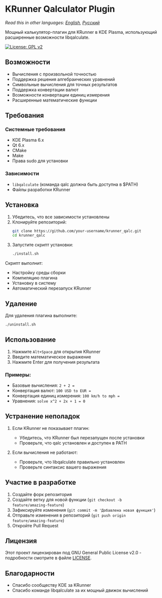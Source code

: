 # KRunner Qalculator Plugin

*Read this in other languages: [English](README.md), [Русский](README_RU.md)*

Мощный калькулятор-плагин для KRunner в KDE Plasma, использующий расширенные возможности libqalculate.

[![License: GPL v2](https://img.shields.io/badge/License-GPL%20v2-blue.svg)](https://www.gnu.org/licenses/old-licenses/gpl-2.0.en.html)

## Возможности

- Вычисления с произвольной точностью
- Поддержка решения алгебраических уравнений
- Символьные вычисления для точных результатов
- Поддержка конвертации валют
- Возможности конвертации единиц измерения
- Расширенные математические функции

## Требования

### Системные требования
- KDE Plasma 6.x
- Qt 6.x
- CMake
- Make
- Права sudo для установки

### Зависимости
- `libqalculate` (команда qalc должна быть доступна в $PATH)
- Файлы разработки KRunner

## Установка

1. Убедитесь, что все зависимости установлены
2. Клонируйте репозиторий:
   ```bash
   git clone https://github.com/your-username/krunner_qalc.git
   cd krunner_qalc
   ```
3. Запустите скрипт установки:
   ```bash
   ./install.sh
   ```

Скрипт выполнит:
- Настройку среды сборки
- Компиляцию плагина
- Установку в систему
- Автоматический перезапуск KRunner

## Удаление

Для удаления плагина выполните:
```bash
./uninstall.sh
```

## Использование

1. Нажмите `Alt+Space` для открытия KRunner
2. Введите математическое выражение
3. Нажмите Enter для получения результата

### Примеры:
- Базовые вычисления: `2 + 2 =`
- Конвертация валют: `100 USD to EUR =`
- Конвертация единиц измерения: `100 km/h to mph =`
- Уравнения: `solve x^2 + 2x + 1 = 0`

## Устранение неполадок

1. Если KRunner не показывает плагин:
   - Убедитесь, что KRunner был перезапущен после установки
   - Проверьте, что qalc установлен и доступен в PATH

2. Если вычисления не работают:
   - Проверьте, что libqalculate правильно установлен
   - Проверьте синтаксис вашего выражения

## Участие в разработке

1. Создайте форк репозитория
2. Создайте ветку для новой функции (`git checkout -b feature/amazing-feature`)
3. Зафиксируйте изменения (`git commit -m 'Добавлена новая функция'`)
4. Отправьте изменения в репозиторий (`git push origin feature/amazing-feature`)
5. Откройте Pull Request

## Лицензия

Этот проект лицензирован под GNU General Public License v2.0 - подробности смотрите в файле [LICENSE](LICENSE).

## Благодарности

- Спасибо сообществу KDE за KRunner
- Спасибо команде libqalculate за их мощный движок вычислений
